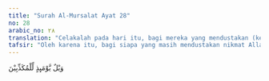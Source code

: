 ```yaml
---
title: "Surah Al-Mursalat Ayat 28"
no: 28
arabic_no: ٢٨
translation: "Celakalah pada hari itu, bagi mereka yang mendustakan (kebenaran)."
tafsir: "Oleh karena itu, bagi siapa yang masih mendustakan nikmat Allah itu terkena oleh kutukan ayat ini, \"Celaka besarlah pada hari itu bagi orang-orang yang mendustakan.\""
---
```

وَيْلٌ يَّوْمَىِٕذٍ لِّلْمُكَذِّبِيْنَ 